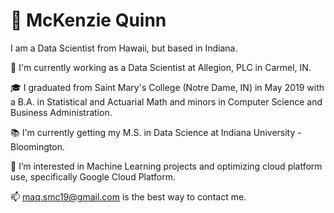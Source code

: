 # 👋  McKenzie Quinn
 I am a Data Scientist from Hawaii, but based in Indiana.


💼 I'm currently working as a Data Scientist at Allegion, PLC in Carmel, IN.


🎓 I graduated from Saint Mary's College (Notre Dame, IN) in May 2019 with a B.A. in Statistical and Actuarial Math and minors in Computer Science and Business Administration.


📚 I'm currently getting my M.S. in Data Science at Indiana University - Bloomington.

👀 I’m interested in Machine Learning projects and optimizing cloud platform use, specifically Google Cloud Platform.

📫  maq.smc19@gmail.com is the best way to contact me.

<!---
kenzie-q/kenzie-q is a ✨ special ✨ repository because its `README.md` (this file) appears on your GitHub profile.
You can click the Preview link to take a look at your changes.
--->
